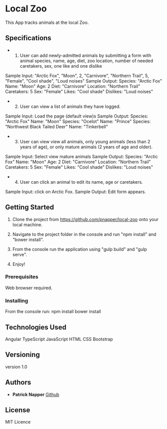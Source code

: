 # Local Zoo

This App tracks animals at the local Zoo.

## Specifications

* 1. User can add newly-admitted animals by submitting a form with animal species, name, age, diet, zoo location, number of needed caretakers, sex, one like and one dislike

 Sample Input: "Arctic Fox", "Moon", 2, "Carnivore", "Northern Trail", 5, "Female", "Cool shade", "Loud noises"
 Sample Output:
  Species: "Arctic Fox"
  Name: "Moon"
  Age: 2
  Diet: "Carnivore"
  Location: "Northern Trail"
  Caretakers: 5
  Sex: "Female"
  Likes: "Cool shade"
  Dislikes: "Loud noises"

* 2. User can view a list of animals they have logged.

 Sample Input: Load the page (default view)s
 Sample Output:
  Species: "Arctic Fox"
  Name: "Moon"
  Species: "Ocelot"
  Name: "Prince"
  Species: "Northwest Black Tailed Deer"
  Name: "Tinkerbell"

* 3. User can view view all animals, only young animals (less than 2 years of age), or only mature animals (2 years of age and older).

 Sample Input: Select view mature animals
 Sample Output:
   Species: "Arctic Fox"
   Name: "Moon"
   Age: 2
   Diet: "Carnivore"
   Location: "Northern Trail"
   Caretakers: 5
   Sex: "Female"
   Likes: "Cool shade"
   Dislikes: "Loud noises"

* 4. User can click an animal to edit its name, age or caretakers.

 Sample Input: click on Arctic Fox.
 Sample Output: Edit form appears.


## Getting Started

1. Clone the project from https://github.com/pnapper/local-zoo onto your local machine.

2. Navigate to the project folder in the console and run "npm install" and "bower install".

3. From the console run the application using "gulp build" and "gulp serve".

4. Enjoy!

### Prerequisites

Web browser required.

### Installing

From the console run:
npm install
bower install

## Technologies Used

Angular
TypeScript
JavaScript
HTML
CSS
Bootstrap

## Versioning

version 1.0

## Authors

* **Patrick Napper**  [Github](https://github.com/pnapper)

## License

MIT Licence
